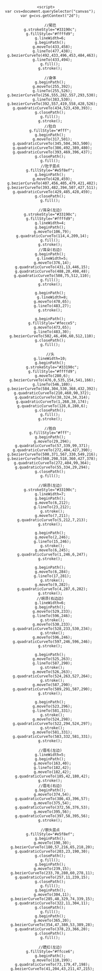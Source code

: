 <!DOCTYPE html>
<html lang="zh-CN">
<head>
    <meta charset="utf-8">
    <title>Html5 - 小猫咪</title>
    <link rel="stylesheet" type="text/css" href="css/common/reset.css"/>
    <style>
        body{text-align: center;}
        .wrapper{ height:800px;}
        canvas{ margin-top: 123px;}
    </style>
</head>
<body>
    <div class="wrapper">
        <canvas width="600" height="554"></canvas>
    </div>

    <script>
        var cvs=document.querySelector("canvas");
        var g=cvs.getContext("2d");
        
        //尾巴
        g.strokeStyle="#33190c";
        g.fillStyle="#ffffd9";
        g.lineWidth=6;
        g.beginPath();
          g.moveTo(433,458);
          g.lineTo(477,438);
          g.bezierCurveTo(492,433,496,453,484,463);
          g.lineTo(433,494);
        g.fill();
        g.stroke();

        //身体
        g.beginPath();
          g.moveTo(255,392);
          g.lineTo(255,526);
          g.bezierCurveTo(256,555,282,557,293,530);
          g.lineTo(383,530);
          g.bezierCurveTo(392,557,419,558,428,526);
          g.quadraticCurveTo(434,523,430,393);
        g.closePath();
        g.fill();
        g.stroke();
        //肚白
        g.fillStyle="#fff";
        g.beginPath();
          g.moveTo(317,501);
          g.quadraticCurveTo(345,504,363,500);
          g.quadraticCurveTo(386,492,389,480);
          g.quadraticCurveTo(393,469,396,437);
        g.closePath();
        g.fill();
        //肚子蓝点
        g.fillStyle="#e5f8ef";
        g.beginPath();
          g.moveTo(428,459);
          g.bezierCurveTo(407,456,405,479,421,482);
          g.bezierCurveTo(393,482,394,507,427,511);
          g.quadraticCurveTo(429,485,428,459);
        g.closePath();
        g.fill();

        //耳朵(左边)
        g.strokeStyle="#33190c";
        g.fillStyle="#ffffd9";
        g.lineWidth=4;
        g.beginPath();
          g.moveTo(106,79);
          g.quadraticCurveTo(114,4,209,14);
        g.fill();
        g.stroke();
        //耳朵(右边)
        g.beginPath();
          g.lineWidth=5;
          g.moveTo(376,14);
          g.quadraticCurveTo(431,13,446,15);
          g.quadraticCurveTo(488,20,498,48);
          g.quadraticCurveTo(508,75,512,110);
        g.fill();
        g.stroke();

        g.beginPath();
          g.lineWidth=8;
          g.moveTo(470,65);
          g.lineTo(483,27);
        g.stroke();

        g.beginPath();
          g.fillStyle="#fecce5";
          g.moveTo(473,65);
          g.lineTo(483,30);
          g.bezierCurveTo(502,46,496,60,512,110);
        g.closePath();
        g.fill();

        //头
        g.lineWidth=10;
        g.beginPath();
          g.strokeStyle="#33190c";
          g.fillStyle="#ffffd9";
          g.moveTo(280,6);
          g.bezierCurveTo(476,0,535,154,541,166);
          g.lineTo(546,180);
          g.bezierCurveTo(584,304,530,368,432,392);
          g.quadraticCurveTo(210,460,90,372);
          g.quadraticCurveTo(38,324,34,314);
          g.quadraticCurveTo(1,268,38,174);
          g.quadraticCurveTo(128,8,280,6);
        g.closePath();
        g.fill();
        g.stroke();

        //脸白
        g.fillStyle="#fff";
        g.beginPath();
          g.moveTo(29,294);
          g.quadraticCurveTo(57,339,99,371);
          g.quadraticCurveTo(272,404,427,390);
          g.bezierCurveTo(500,371,567,330,549,216);
          g.bezierCurveTo(560,298,518,360,427,378);
          g.quadraticCurveTo(272,404,99,364);
          g.quadraticCurveTo(55,334,29,294);
        g.closePath();
        g.fill();

        //胡须(左边)
        g.strokeStyle="#33190c";
        g.lineWidth=7;
        g.beginPath();
          g.moveTo(6,212);
          g.lineTo(23,212);
          g.stroke();
          g.moveTo(7,211);
          g.quadraticCurveTo(5,212,7,213);
        g.stroke();

        g.beginPath();
          g.moveTo(2,246);
          g.lineTo(15,246);
          g.stroke();
          g.moveTo(6,245);
          g.quadraticCurveTo(1,246,6,247);
        g.stroke();

        g.beginPath();
          g.moveTo(6,284);
          g.lineTo(17,281);
          g.stroke();
          g.moveTo(9,282);
          g.quadraticCurveTo(4,287,6,282);
        g.stroke();
        //胡须(右边边)
        g.lineWidth=6;
        g.beginPath();
          g.moveTo(529,233);
          g.lineTo(596,246);
          g.stroke();
          g.moveTo(530,233);
          g.quadraticCurveTo(528,233,530,234);
          g.stroke();
          g.moveTo(596,246);
          g.quadraticCurveTo(597,246,596,246);
        g.stroke();

        g.beginPath();
          g.moveTo(525,263);
          g.lineTo(587,290);
          g.stroke();
          g.moveTo(526,263);
          g.quadraticCurveTo(524,263,527,264);
          g.stroke();
          g.moveTo(587,290);
          g.quadraticCurveTo(589,291,587,290);
        g.stroke();

        g.beginPath();
          g.moveTo(523,296);
          g.lineTo(581,331);
          g.stroke();
          g.moveTo(524,298);
          g.quadraticCurveTo(522,294,524,297);
          g.stroke();
          g.moveTo(581,331);
          g.quadraticCurveTo(583,332,581,331);
        g.stroke();

        //眉毛(左边)
        g.lineWidth=5;
        g.beginPath();
          g.moveTo(163,40);
          g.lineTo(182,42);
          g.moveTo(182,42);
          g.quadraticCurveTo(185,42,180,42);
        g.stroke();
        //眉毛(右边)
        g.beginPath();
          g.moveTo(374,54);
          g.quadraticCurveTo(386,43,396,57);
          g.moveTo(375,54);
          g.quadraticCurveTo(372,56,376,53);
          g.moveTo(395,56);
          g.quadraticCurveTo(397,58,395,56);
        g.stroke();

        //额头蓝点
        g.fillStyle="#e5f8ef";
        g.beginPath();
          g.moveTo(190,30);
          g.bezierCurveTo(180,57,216,65,218,20);
          g.quadraticCurveTo(203,23,190,30);
        g.closePath();
        g.fill();
        g.beginPath();
          g.moveTo(239,15);
          g.bezierCurveTo(233,70,280,60,278,11);
          g.quadraticCurveTo(257,11,239,15);
        g.closePath();
        g.fill();
        g.beginPath();
          g.moveTo(304,11);
          g.bezierCurveTo(285,48,329,74,339,15);
          g.quadraticCurveTo(322,11,304,11);
        g.closePath();
        g.fill();
        g.beginPath();
          g.moveTo(365,20);
          g.bezierCurveTo(354,47,380,53,389,28);
          g.quadraticCurveTo(378,23,366,20);
        g.closePath();
        g.fill();

        //腮红(左边)
        g.fillStyle="#ffcce6";
        g.beginPath();
          g.moveTo(110,199);
          g.quadraticCurveTo(73,179,47,198);
          g.bezierCurveTo(41,204,43,211,47,215);
          g.quadraticCurveTo(73,235,120,212);
        g.closePath();
        g.fill();
        //腮红(右边)
        g.beginPath();
          g.moveTo(428,200);
          g.quadraticCurveTo(470,186,507,210);
          g.bezierCurveTo(519,218,514,240,497,244);
          g.quadraticCurveTo(454,256,420,227);
        g.closePath();
        g.fill();
        //害羞(左边)
        g.strokeStyle="#361909";
        g.lineWidth=6;
        g.beginPath();
          g.moveTo(71,205);
          g.lineTo(65,212);
          g.moveTo(71,205);
          g.bezierCurveTo(75,200,74,202,71,205);
          g.moveTo(66,211);
          g.bezierCurveTo(63,213,62,217,66,210);
          g.moveTo(88,205);
          g.lineTo(82,212);
          g.moveTo(88,205);
          g.bezierCurveTo(90,202,91,202,88,205);
          g.moveTo(82,212);
          g.bezierCurveTo(80,215,78,216,82,212);
        g.stroke();
        //害羞(右边)
        g.beginPath();
          g.moveTo(448,218);
          g.lineTo(443,224);
          g.moveTo(448,218);
          g.bezierCurveTo(452,213,454,215,444,224);
          g.moveTo(443,224);
          g.bezierCurveTo(441,225,439,230,444,224);
          g.moveTo(466,218);
          g.lineTo(460,225);
          g.moveTo(466,219)
          g.bezierCurveTo(468,215,469,216,465,219);
          g.moveTo(460,225);
          g.bezierCurveTo(455,230,455,231,460,225);
          g.moveTo(482,220);
          g.lineTo(475,228);
          g.moveTo(482,221);
          g.bezierCurveTo(484,216,484,219,481,221);
          g.moveTo(476,227);
          g.bezierCurveTo(472,231,472,231,476,227);
        g.stroke();

        //眼睛(左边)
        g.fillStyle="#35190d";
        g.beginPath();
          g.moveTo(129,140);
          g.bezierCurveTo(206,118,215,204,172,226);
          g.bezierCurveTo(92,249,85,165,129,140);
        g.closePath();
        g.fill();
        //眼睛(右边)
        g.beginPath();
          g.moveTo(332,154);
          g.bezierCurveTo(421,108,462,208,407,240);
          g.bezierCurveTo(357,279,264,214,332,154);
        g.closePath();
        g.fill();

        //睫毛(左边)
        g.strokeStyle="#35190d";
        g.lineWidth=6;
        g.beginPath();
          g.moveTo(129,146);
          g.lineTo(129,131);
        g.stroke();
        //睫毛(右边)
        g.beginPath();
          g.moveTo(334,156);
          g.lineTo(328,146);
        g.stroke();

        //眼珠(左边)
        g.fillStyle="#fff";
        g.beginPath();
          g.moveTo(177,151);
          g.bezierCurveTo(190,152,183,166,177,164);
          g.bezierCurveTo(168,164,168,152,177,151);
        g.closePath();
        g.fill();
        //眼珠(右边)
        g.beginPath();
          g.moveTo(393,154);
          g.bezierCurveTo(406,155,402,171,393,169);
          g.bezierCurveTo(384,169,382,155,393,154);
        g.closePath();
        g.fill();

        //鼻子
        g.fillStyle="#35190e";
        g.beginPath();
          g.moveTo(237,220);
             g.bezierCurveTo(237,209,254,209,254,220);
             g.bezierCurveTo(254,231,238,231,237,220);
        g.closePath();
        g.fill();

        g.strokeStyle="#35190e";
        g.lineWidth=4;
        g.beginPath();
          g.moveTo(218,229);
          g.bezierCurveTo(222,241,239,243,245,226);
          g.moveTo(219,230);
          g.bezierCurveTo(217,228,218,228,219,230);
          g.moveTo(245,226);
          g.bezierCurveTo(254,245,279,244,285,234);
          g.moveTo(285,234);
          g.bezierCurveTo(286,232,287,232,285,234);
        g.stroke();

        //爱心
        g.strokeStyle="#33190c";
        g.fillStyle="#fe0000";
        g.lineWidth=10;
        g.beginPath();
          g.moveTo(98,376);
          g.bezierCurveTo(70,301,156,194,246,303);
          g.bezierCurveTo(403,197,476,345,424,402);
          g.quadraticCurveTo(375,475,260,528);
          g.quadraticCurveTo(247,536,225,526);
          g.quadraticCurveTo(130,463,98,376);
        g.closePath();
        g.fill();
        g.stroke();
        //爱心中心
        g.fillStyle="#ff334c";
        g.beginPath();
          g.moveTo(109,372);
          g.bezierCurveTo(68,240,214,226,236,326);
          g.quadraticCurveTo(297,250,384,278);
          g.quadraticCurveTo(408,288,404,316);
          g.quadraticCurveTo(380,416,263,469);
          g.bezierCurveTo(241,480,220,470,202,464);
          g.quadraticCurveTo(118,416,109,372);
        g.closePath();
        g.fill();
        //白点
        g.fillStyle="#fff";
        g.beginPath();
          g.moveTo(129,273);
          g.quadraticCurveTo(142,260,155,273);
          g.bezierCurveTo(151,286,125,278,129,273);
        g.closePath();
        g.fill();
        g.beginPath();
          g.moveTo(292,293);
          g.bezierCurveTo(296,283,333,271,351,278);
          g.bezierCurveTo(350,292,300,302,292,293);
        g.closePath();
        g.fill();

        //手(左边)
        g.strokeStyle="#33190c";
        g.fillStyle="#fff";
        g.lineWidth=6;
        g.beginPath();
          g.moveTo(98,377);
          g.bezierCurveTo(137,367,128,417,113,415);
          g.bezierCurveTo(97,418,74,390,98,377);
        g.closePath();
        g.fill();
        g.stroke();
        //手(右边)
        g.beginPath();
          g.moveTo(390,434);
          g.bezierCurveTo(358,407,392,366,427,388);
          g.quadraticCurveTo(416,409,393,435);
        g.closePath();
        g.fill();
        g.stroke();

    </script>
</body>
</html>
